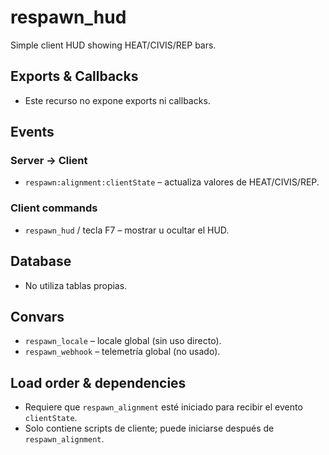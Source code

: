 # respawn_hud

Simple client HUD showing HEAT/CIVIS/REP bars.

## Exports & Callbacks
- Este recurso no expone exports ni callbacks.

## Events

### Server → Client
- `respawn:alignment:clientState` – actualiza valores de HEAT/CIVIS/REP.

### Client commands
- `respawn_hud` / tecla F7 – mostrar u ocultar el HUD.

## Database
- No utiliza tablas propias.

## Convars
- `respawn_locale` – locale global (sin uso directo).
- `respawn_webhook` – telemetría global (no usado).

## Load order & dependencies
- Requiere que `respawn_alignment` esté iniciado para recibir el evento `clientState`.
- Solo contiene scripts de cliente; puede iniciarse después de `respawn_alignment`.
